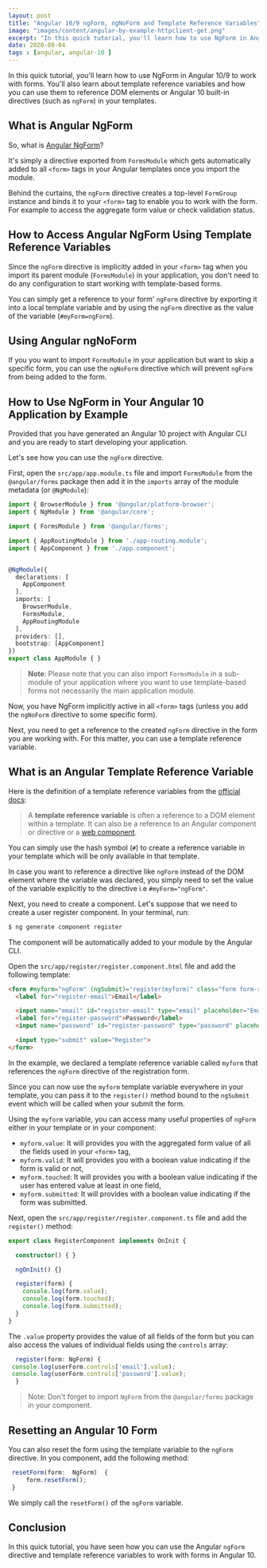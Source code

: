 ```yaml
---
layout: post
title: "Angular 10/9 ngForm, ngNoForm and Template Reference Variables"
image: "images/content/angular-by-example-httpclient-get.png"
excerpt: "In this quick tutorial, you'll learn how to use NgForm in Angular 10/8 to work with forms. You'll also learn about template reference variables and how you can use them to reference DOM elements or Angular built-in directives (such as ngForm) in your templates"
date: 2020-08-04 
tags : [angular, angular-10 ] 
---
```


In this quick tutorial, you'll learn how to use NgForm in Angular 10/9 to work with forms. You'll also learn about template reference variables and how you can use them to reference DOM elements or Angular 10 built-in directives (such as `ngForm`) in your templates.

## What is Angular NgForm

So, what is [Angular NgForm](https://angular.io/api/forms/NgForm)?

It's simply a directive exported from `FormsModule` which gets automatically added to all `<form>` tags in your Angular templates once you import the module.  

Behind the curtains, the `ngForm` directive creates a top-level `FormGroup` instance and binds it to your `<form>` tag to enable you to work with the form. For example to access the aggregate form value or check validation status.

## How to Access Angular NgForm Using Template Reference Variables

Since the `ngForm` directive is implicitly added in your `<form>` tag when you import its parent module (`FormsModule`) in your application, you don't need to do any configuration to start working with template-based forms. 

You can simply get a reference to your form' `ngForm` directive by exporting it into a local template variable and by using the `ngForm` directive as the value of the variable (`#myForm=ngForm`).   


## Using Angular ngNoForm

If you you want to import `FormsModule` in your application but want to skip a specific form, you can use the `ngNoForm` directive which will prevent `ngForm` from being added to the form.
 
## How to Use NgForm in Your Angular 10 Application by Example

Provided that you have generated an Angular 10  project with Angular CLI and you are ready to start developing your application. 

Let's see how you can use the `ngForm` directive.

First, open the `src/app/app.module.ts` file and import `FormsModule` from the `@angular/forms` package then add it in the `imports` array of the module metadata (or `@NgModule`):

```ts
import { BrowserModule } from '@angular/platform-browser';
import { NgModule } from '@angular/core';

import { FormsModule } from '@angular/forms';

import { AppRoutingModule } from './app-routing.module';
import { AppComponent } from './app.component';


@NgModule({
  declarations: [
    AppComponent
  ],
  imports: [
    BrowserModule,
    FormsModule,
    AppRoutingModule
  ],
  providers: [],
  bootstrap: [AppComponent]
})
export class AppModule { }
```

 > **Note**: Please note that you can also import `FormsModule` in a sub-module of your application where you want to use template-based forms not necessarily the main application module.

Now, you have NgForm implicitly active in all `<form>` tags (unless you add the `ngNoForm` directive to some specific form).

Next, you need to get a reference to the created `ngForm` directive in the form you are working with. For this matter, you can use a  template reference variable.

## What is an Angular Template Reference Variable 

Here is the definition of a template reference variables from the [official docs](https://angular.io/guide/template-syntax#ref-vars):

>A  **template reference variable**  is often a reference to a DOM element within a template. It can also be a reference to an Angular component or directive or a  [web component](https://developer.mozilla.org/en-US/docs/Web/Web_Components "MDN: Web Components").

You can simply use the hash symbol (`#`) to create a reference variable in your template which will be only available in that template.

In case you want to reference a directive like `ngForm` instead of the DOM element where the variable was declared, you simply need to set the value of the variable explicitly to the directive i.e `#myForm="ngForm"`. 

Next, you need to create a component. Let's suppose that we need to create a user register component. In your terminal, run:

```bash
$ ng generate component register
```

The component will be automatically added to your module by the Angular CLI.

 Open the `src/app/register/register.component.html` file and add the following template:

```html
<form #myform="ngForm" (ngSubmit)="register(myform)" class="form form-register">
  <label for="register-email">Email</label>

  <input name="email" id="register-email" type="email" placeholder="Email" ngModel required>
  <label for="register-password">Password</label>
  <input name="password" id="register-password" type="password" placeholder="Password" ngModel required>

  <input type="submit" value="Register">
</form>
``` 

In the example, we declared a template reference variable called `myform` that references the `ngForm` directive of the registration form.

Since you can now use the `myform` template variable everywhere in your template, you can pass it to the `register()` method bound to the `ngSubmit` event which will be called when your submit the form.

Using the `myform` variable, you can access many useful properties of `ngForm`  either in your template or in your component:

- `myform.value`: It will provides you with the aggregated form value of all the fields used in your `<form>` tag,  
-  `myform.valid`: It will provides you with a boolean value indicating if the form is valid or not,  
- `myform.touched`: It will provides you with a boolean value indicating if the user has entered value at least in one field,  
- `myform.submitted`: It will provides with a boolean value indicating if the form was submitted. 

Next, open the `src/app/register/register.component.ts` file and  add the `register()` method:

```ts
export class RegisterComponent implements OnInit {

  constructor() { }

  ngOnInit() {}

  register(form) {
    console.log(form.value);
    console.log(form.touched);
    console.log(form.submitted);   
  }
}
```

The `.value` property provides the value of all fields of the form but you can also access the values of individual fields using the `controls` array:

```ts
  register(form: NgForm) {
 console.log(userForm.controls['email'].value);
 console.log(userForm.controls['password'].value);   
  }
```

> Note: Don't forget to import `NgForm` from the `@angular/forms` package in your component.

## Resetting an Angular 10 Form

You can also reset the form using the template variable to the `ngForm` directive. In you component, add the following method:

```ts
 resetForm(form:  NgForm)  { 		 
	 form.resetForm();  
 }
```

We simply call the `resetForm()` of the `ngForm` variable.

## Conclusion

In this quick tutorial, you have seen how you can use the Angular `ngForm` directive and template reference variables to work with forms in Angular 10.


